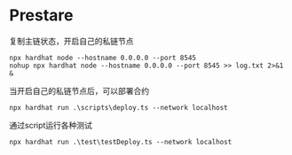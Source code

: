 # Prestare
复制主链状态，开启自己的私链节点
```shell
npx hardhat node --hostname 0.0.0.0 --port 8545
nohup npx hardhat node --hostname 0.0.0.0 --port 8545 >> log.txt 2>&1 &
```

当开启自己的私链节点后，可以部署合约
```
npx hardhat run .\scripts\deploy.ts --network localhost
```

通过script运行各种测试
```
npx hardhat run .\test\testDeploy.ts --network localhost
```


